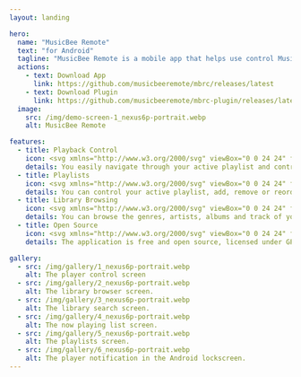 ```yaml
---
layout: landing

hero:
  name: "MusicBee Remote"
  text: "for Android"
  tagline: "MusicBee Remote is a mobile app that helps use control MusicBee through your Android device!"
  actions:
    - text: Download App
      link: https://github.com/musicbeeremote/mbrc/releases/latest
    - text: Download Plugin
      link: https://github.com/musicbeeremote/mbrc-plugin/releases/latest
  image:
    src: /img/demo-screen-1_nexus6p-portrait.webp
    alt: MusicBee Remote

features:
  - title: Playback Control
    icon: <svg xmlns="http://www.w3.org/2000/svg" viewBox="0 0 24 24" fill="currentColor"><path d="M16.3944 12.0001L10 7.7371V16.263L16.3944 12.0001ZM19.376 12.4161L8.77735 19.4818C8.54759 19.635 8.23715 19.5729 8.08397 19.3432C8.02922 19.261 8 19.1645 8 19.0658V4.93433C8 4.65818 8.22386 4.43433 8.5 4.43433C8.59871 4.43433 8.69522 4.46355 8.77735 4.5183L19.376 11.584C19.6057 11.7372 19.6678 12.0477 19.5146 12.2774C19.478 12.3323 19.4309 12.3795 19.376 12.4161Z"></path></svg>
    details: You easily navigate through your active playlist and control playback.
  - title: Playlists
    icon: <svg xmlns="http://www.w3.org/2000/svg" viewBox="0 0 24 24" fill="currentColor"><path d="M2 18H12V20H2V18ZM2 11H16V13H2V11ZM2 4H22V6H2V4ZM19 15.1707V9H24V11H21V18C21 19.6569 19.6569 21 18 21C16.3431 21 15 19.6569 15 18C15 16.3431 16.3431 15 18 15C18.3506 15 18.6872 15.0602 19 15.1707ZM18 19C18.5523 19 19 18.5523 19 18C19 17.4477 18.5523 17 18 17C17.4477 17 17 17.4477 17 18C17 18.5523 17.4477 19 18 19Z"></path></svg>
    details: You can control your active playlist, add, remove or reorder tracks. Also you can view and add for playback your existing playlists.
  - title: Library Browsing
    icon: <svg xmlns="http://www.w3.org/2000/svg" viewBox="0 0 24 24" fill="currentColor"><path d="M6.9998 6V3C6.9998 2.44772 7.44752 2 7.9998 2H19.9998C20.5521 2 20.9998 2.44772 20.9998 3V17C20.9998 17.5523 20.5521 18 19.9998 18H16.9998V20.9991C16.9998 21.5519 16.5499 22 15.993 22H4.00666C3.45059 22 3 21.5554 3 20.9991L3.0026 7.00087C3.0027 6.44811 3.45264 6 4.00942 6H6.9998ZM5.00242 8L5.00019 20H14.9998V8H5.00242ZM8.9998 6H16.9998V16H18.9998V4H8.9998V6Z"></path></svg>
    details: You can browse the genres, artists, albums and track of your music library
  - title: Open Source
    icon: <svg xmlns="http://www.w3.org/2000/svg" viewBox="0 0 24 24" fill="currentColor"><path d="M12.001 2C17.5238 2 22.001 6.47715 22.001 12C22.001 16.3996 19.1598 20.1355 15.2122 21.4732L14.9859 21.5469L12.082 13.997C13.151 13.95 14.001 13.0544 14.001 12C14.001 10.8954 13.1055 10 12.001 10C10.8964 10 10.001 10.8954 10.001 12C10.001 13.0768 10.8519 13.9548 11.918 13.9983L9.01501 21.5466L8.78975 21.4732C4.84212 20.1355 2.00098 16.3996 2.00098 12C2.00098 6.47715 6.47813 2 12.001 2ZM12.001 4C7.5827 4 4.00098 7.58172 4.00098 12C4.00098 14.9201 5.56547 17.4747 7.90198 18.8715L9.38145 15.023C8.5358 14.2896 8.00098 13.2073 8.00098 12C8.00098 9.79086 9.79184 8 12.001 8C14.2101 8 16.001 9.79086 16.001 12C16.001 13.2075 15.466 14.29 14.62 15.0234C15.1861 16.4969 15.6797 17.7803 16.0998 18.8729C18.4362 17.4751 20.001 14.9203 20.001 12C20.001 7.58172 16.4193 4 12.001 4Z"></path></svg>
    details: The application is free and open source, licensed under GPLv3.

gallery:
  - src: /img/gallery/1_nexus6p-portrait.webp
    alt: The player control screen
  - src: /img/gallery/2_nexus6p-portrait.webp
    alt: The library browser screen.
  - src: /img/gallery/3_nexus6p-portrait.webp
    alt: The library search screen.
  - src: /img/gallery/4_nexus6p-portrait.webp
    alt: The now playing list screen.
  - src: /img/gallery/5_nexus6p-portrait.webp
    alt: The playlists screen.
  - src: /img/gallery/6_nexus6p-portrait.webp
    alt: The player notification in the Android lockscreen.
---
```

